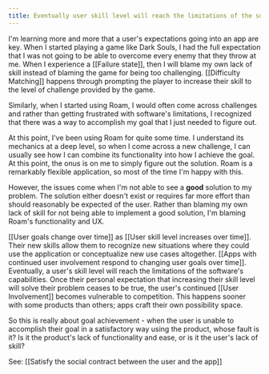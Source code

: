 ```yaml
---
title: Eventually user skill level will reach the limitations of the software
---
```

I'm learning more and more that a user's expectations going into an app are key. When I started playing a game like Dark Souls, I had the full expectation that I was not going to be able to overcome every enemy that they throw at me. When I experience a [[Failure state]], then I will blame my own lack of skill instead of blaming the game for being too challenging. [[Difficulty Matching]] happens through prompting the player to increase their skill to the level of challenge provided by the game.

Similarly, when I started using Roam, I would often come across challenges and rather than getting frustrated with software's limitations, I recognized that there was a way to accomplish my goal that I just needed to figure out.

At this point, I've been using Roam for quite some time. I understand its mechanics at a deep level, so when I come across a new challenge, I can usually see how I can combine its functionality into how I achieve the goal. At this point, the onus is on me to simply figure out the solution. Roam is a remarkably flexible application, so most of the time I'm happy with this.

However, the issues come when I'm not able to see a **good** solution to my problem. The solution either doesn't exist or requires far more effort than should reasonably be expected of the user. Rather than blaming my own lack of skill for not being able to implement a good solution, I'm blaming Roam's functionality and UX.

[[User goals change over time]] as [[User skill level increases over time]]. Their new skills allow them to recognize new situations where they could use the application or conceptualize new use cases altogether. [[Apps with continued user involvement respond to changing user goals over time]]. Eventually, a user's skill level will reach the limitations of the software's capabilities. Once their personal expectation that increasing their skill level will solve their problem ceases to be true, the user's continued [[User Involvement]] becomes vulnerable to competition. This happens sooner with some products than others; apps craft their own possibility space.

So this is really about goal achievement - when the user is unable to accomplish their goal in a satisfactory way using the product, whose fault is it? Is it the product's lack of functionality and ease, or is it the user's lack of skill?

See: [[Satisfy the social contract between the user and the app]]